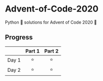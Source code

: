 # Advent-of-Code-2020

Python 🐍 solutions for Advent of Code 2020 🎄

## Progress

|  | Part 1 | Part 2 |
|---|:---:|:---:|
| Day 1 | ⭐ | ⭐ |
| Day 2 | ⭐ | ⭐ |
